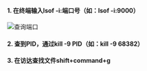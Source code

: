 #### 1. 在终端输入lsof -i:端口号（如：lsof -i:9000）
![查询端口](http://pic.yupoo.com/mazhenghjj/559b5b29/871ec733.png)
#### 2. 查到PID，通过kill -9 PID（如：kill -9 68382）
#### 3. 在访达查找文件shift+command+g